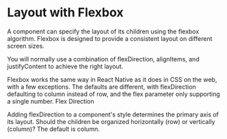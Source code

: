 # Layout with Flexbox 
A component can specify the layout of its children using the flexbox algorithm. Flexbox is designed to provide a consistent layout on different screen sizes.

You will normally use a combination of flexDirection, alignItems, and justifyContent to achieve the right layout.

Flexbox works the same way in React Native as it does in CSS on the web, with a few exceptions. The defaults are different, with flexDirection defaulting to column instead of row, and the flex parameter only supporting a single number.
Flex Direction 

Adding flexDirection to a component's style determines the primary axis of its layout. Should the children be organized horizontally (row) or vertically (column)? The default is column.


